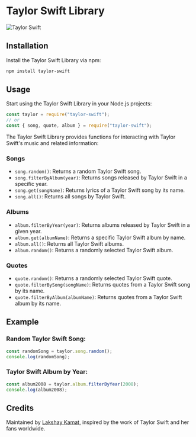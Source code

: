 # Taylor Swift Library

![Taylor Swift](https://www.nme.com/wp-content/uploads/2023/06/taylor-swift-2000x1270-1-696x442.jpg)

## Installation

Install the Taylor Swift Library via npm:

```bash
npm install taylor-swift
```

## Usage

Start using the Taylor Swift Library in your Node.js projects:

```javascript
const taylor = require("taylor-swift");
// or
const { song, quote, album } = require("taylor-swift");
```

The Taylor Swift Library provides functions for interacting with Taylor Swift's music and related information:

### Songs

- `song.random()`: Returns a random Taylor Swift song.
- `song.filterByAlbum(year)`: Returns songs released by Taylor Swift in a specific year.
- `song.get(songName)`: Returns lyrics of a Taylor Swift song by its name.
- `song.all()`: Returns all songs by Taylor Swift.

### Albums

- `album.filterByYear(year)`: Returns albums released by Taylor Swift in a given year.
- `album.get(albumName)`: Returns a specific Taylor Swift album by name.
- `album.all()`: Returns all Taylor Swift albums.
- `album.random()`: Returns a randomly selected Taylor Swift album.

### Quotes

- `quote.random()`: Returns a randomly selected Taylor Swift quote.
- `quote.filterBySong(songName)`: Returns quotes from a Taylor Swift song by its name.
- `quote.filterByAlbum(albumName)`: Returns quotes from a Taylor Swift album by its name.

## Example

### Random Taylor Swift Song:

```javascript
const randomSong = taylor.song.random();
console.log(randomSong);
```

### Taylor Swift Album by Year:

```javascript
const album2008 = taylor.album.filterByYear(2008);
console.log(album2008);
```

## Credits

Maintained by [Lakshay Kamat](https://github.com/lakshaykamat/), inspired by the work of Taylor Swift and her fans worldwide.
